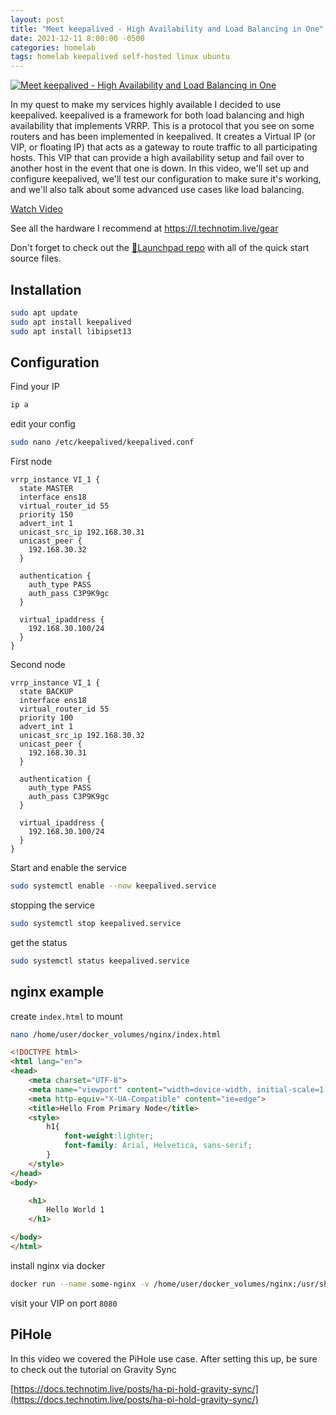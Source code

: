 ```yaml
---
layout: post
title: "Meet keepalived - High Availability and Load Balancing in One"
date: 2021-12-11 8:00:00 -0500
categories: homelab
tags: homelab keepalived self-hosted linux ubuntu
---
```


[![Meet keepalived - High Availability and Load Balancing in One](https://img.youtube.com/vi/hPfk0qd4xEY/0.jpg)](https://www.youtube.com/watch?v=hPfk0qd4xEY "Meet keepalived - High Availability and Load Balancing in One")

In my quest to make my services highly available I decided to use keepalived.  keepalived is a framework for both load balancing and high availability that implements VRRP.  This is a protocol that you see on some routers and has been implemented in keepalived. It creates a Virtual IP (or VIP, or floating IP) that acts as a gateway to route traffic to all participating hosts.  This VIP that can provide a high availability setup and fail over to another host in the event that one is down. In this video, we'll set up and configure keepalived, we'll test our configuration to make sure it's working, and we'll also talk about some advanced use cases like load balancing.

[Watch Video](https://www.youtube.com/watch?v=hPfk0qd4xEY)

See all the hardware I recommend at <https://l.technotim.live/gear>

Don't forget to check out the [🚀Launchpad repo](https://l.technotim.live/quick-start) with all of the quick start source files.

## Installation

```bash
sudo apt update
sudo apt install keepalived
sudo apt install libipset13
```

## Configuration

Find your IP

```bash
ip a 
```

edit your config

```bash
sudo nano /etc/keepalived/keepalived.conf
```

First node

```apacheconf
vrrp_instance VI_1 {
  state MASTER
  interface ens18
  virtual_router_id 55
  priority 150
  advert_int 1
  unicast_src_ip 192.168.30.31
  unicast_peer {
    192.168.30.32
  }

  authentication {
    auth_type PASS
    auth_pass C3P9K9gc
  }

  virtual_ipaddress {
    192.168.30.100/24
  }
}
```

Second node

```apacheconf
vrrp_instance VI_1 {
  state BACKUP
  interface ens18
  virtual_router_id 55
  priority 100
  advert_int 1
  unicast_src_ip 192.168.30.32
  unicast_peer {
    192.168.30.31
  }

  authentication {
    auth_type PASS
    auth_pass C3P9K9gc
  }

  virtual_ipaddress {
    192.168.30.100/24
  }
}
```

Start and enable the service

```bash
sudo systemctl enable --now keepalived.service
```

stopping the service

```bash
sudo systemctl stop keepalived.service
```

get the status

```bash
sudo systemctl status keepalived.service
```

## nginx example

create `index.html` to mount

```bash
nano /home/user/docker_volumes/nginx/index.html
```

```html
<!DOCTYPE html>
<html lang="en">
<head>
    <meta charset="UTF-8">
    <meta name="viewport" content="width=device-width, initial-scale=1.0">
    <meta http-equiv="X-UA-Compatible" content="ie=edge">
    <title>Hello From Primary Node</title>
    <style>
        h1{
            font-weight:lighter;
            font-family: Arial, Helvetica, sans-serif;
        }
    </style>
</head>
<body>

    <h1>
        Hello World 1
    </h1>

</body>
</html>
```

install nginx via docker

```bash
docker run --name some-nginx -v /home/user/docker_volumes/nginx:/usr/share/nginx/html:ro -d -p 8080:80 nginx
```

visit your VIP on port `8080`

## PiHole

In this video we covered the PiHole use case.  After setting this up, be sure to check out the tutorial on Gravity Sync

[https://docs.technotim.live/posts/ha-pi-hold-gravity-sync/](https://docs.technotim.live/posts/ha-pi-hold-gravity-sync/)
